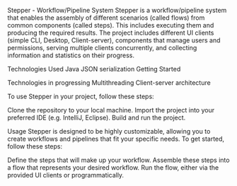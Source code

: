 Stepper - Workflow/Pipeline System
Stepper is a workflow/pipeline system that enables the assembly of different scenarios (called flows) from common components (called steps). This includes executing them and producing the required results. The project includes different UI clients (simple CLI, Desktop, Client-server), components that manage users and permissions, serving multiple clients concurrently, and collecting information and statistics on their progress.

Technologies Used
Java
JSON serialization
Getting Started

Technologies in progressing
Multithreading
Client-server architecture

To use Stepper in your project, follow these steps:

Clone the repository to your local machine.
Import the project into your preferred IDE (e.g. IntelliJ, Eclipse).
Build and run the project.

Usage
Stepper is designed to be highly customizable, allowing you to create workflows and pipelines that fit your specific needs. To get started, follow these steps:

Define the steps that will make up your workflow.
Assemble these steps into a flow that represents your desired workflow.
Run the flow, either via the provided UI clients or programmatically.

